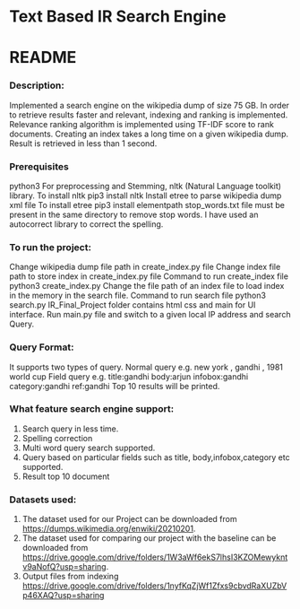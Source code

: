 # Text Based IR Search Engine 
# README
### Description:
Implemented a search engine on the wikipedia dump of size 75 GB. In order to retrieve results faster and relevant, indexing and ranking is implemented. Relevance ranking algorithm is implemented using TF-IDF score to rank documents. Creating an index takes a long time on a given wikipedia dump. Result is retrieved in less than 1 second.
### Prerequisites
python3 For preprocessing and Stemming, nltk (Natural Language toolkit) library. To install nltk pip3 install nltk Install etree to parse wikipedia dump xml file To install etree pip3 install elementpath stop_words.txt file must be present in the same directory to remove stop words. I have used an autocorrect library to correct the spelling.
### To run the project:
Change wikipedia dump file path in create_index.py file Change index file path to store index in create_index.py file Command to run create_index file
python3 create_index.py
Change the file path of an index file to load index in the memory in the search file. Command to run search file
python3 search.py
IR_Final_Project folder contains html css and main for UI interface.
Run main.py file and switch to a given local IP address and search Query.
### Query Format:
It supports two types of query.
Normal query e.g. new york , gandhi , 1981 world cup
Field query e.g. title:gandhi body:arjun infobox:gandhi category:gandhi ref:gandhi Top 10 results will be printed.
### What feature search engine support:
1. Search query in less time.
2. Spelling correction
3. Multi word query search supported.
4. Query based on particular fields such as title, body,infobox,category etc
supported.
5. Result top 10 document
### Datasets used:
1. The dataset used for our Project can be downloaded from https://dumps.wikimedia.org/enwiki/20210201.
2. The dataset used for comparing our project with the baseline can be downloaded from https://drive.google.com/drive/folders/1W3aWf6ekS7lhsI3KZOMewykntv9aNofQ?usp=sharing.
3. Output files from indexing https://drive.google.com/drive/folders/1nyfKqZjWf1Zfxs9cbvdRaXUZbVp46XAQ?usp=sharing
